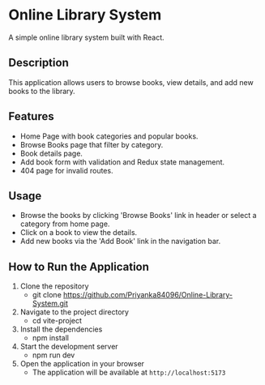 # Online Library System

A simple online library system built with React.

## Description
This application allows users to browse books, view details, and add new books to the library.

## Features
- Home Page with book categories and popular books.
- Browse Books page that filter by category.
- Book details page.
- Add book form with validation and Redux state management.
- 404 page for invalid routes.
  
## Usage
- Browse the books by clicking 'Browse Books' link in header or select a category from home page.
- Click on a book to view the details.
- Add new books via the 'Add Book' link in the navigation bar.
  
## How to Run the Application
1.  Clone the repository
       - git clone https://github.com/Priyanka84096/Online-Library-System.git
2.  Navigate to the project directory
      -  cd vite-project
3.  Install the dependencies
      -  npm install
4.  Start the development server
    -    npm run dev
5.  Open the application in your browser
    *   The application will be available at `http://localhost:5173`
